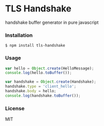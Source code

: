 
TLS Handshake
=============
handshake buffer generator in pure javascript

### Installation
```
$ npm install tls-handshake
```

### Usage
```js
var hello = Object.create(HelloMessage);
console.log(hello.toBuffer());

var handshake = Object.create(Handshake);
handshake.type = 'client_hello';
handshake.body = hello;
console.log(handshake.toBuffer());
```

### License
MIT
